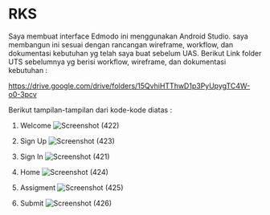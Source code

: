 # RKS
Saya membuat interface Edmodo ini menggunakan Android Studio. 
saya membangun ini sesuai dengan rancangan wireframe, workflow, dan dokumentasi kebutuhan yg telah saya buat sebelum UAS. Berikut Link folder UTS sebelumnya yg berisi workflow, wireframe, dan dokumentasi kebutuhan :

https://drive.google.com/drive/folders/15QvhiHTThwD1p3PyUpygTC4W-o0-3pcv

Berikut tampilan-tampilan dari kode-kode diatas :

1. Welcome
![Screenshot (422)](https://user-images.githubusercontent.com/76541499/106417726-496a5500-6487-11eb-8a39-fd705823a15a.png)

2. Sign Up
![Screenshot (423)](https://user-images.githubusercontent.com/76541499/106417861-91897780-6487-11eb-8615-6b2741c907dd.png)

3. Sign In
![Screenshot (421)](https://user-images.githubusercontent.com/76541499/106417556-f1cbe980-6486-11eb-933a-06781b61af24.png)

4. Home
![Screenshot (424)](https://user-images.githubusercontent.com/76541499/106417981-d57c7c80-6487-11eb-862e-974a39982051.png)

5. Assigment
![Screenshot (425)](https://user-images.githubusercontent.com/76541499/106418028-f0e78780-6487-11eb-861f-9e92898f65d8.png)

6. Submit
![Screenshot (426)](https://user-images.githubusercontent.com/76541499/106418091-15dbfa80-6488-11eb-807d-6f779a98fc25.png)
